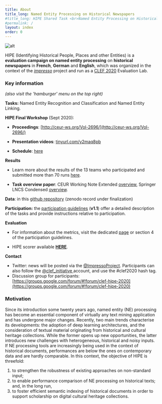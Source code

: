 ```yaml
---
title: About
title_long: Named Entity Processing on Historical Newspapers
#title_long: HIPE Shared Task <br>Named Entity Processing on Historical Newspapers
#permalink: /
layout: index
order: 0
---
```


![alt](images/pages/project-schema.jpg)

HIPE (Identifying Historical People, Places and other Entities) is a **evaluation campaign on named entity processing** on **historical newspapers** in **French**, **German** and **English**, which was organized in the context of the [_impresso_](http://impresso-project.ch) project and run as a [CLEF 2020](https://clef2020.clef-initiative.eu/) Evaluation Lab.

### Key information

*(also visit the 'hamburger' menu on the top right)*

**Tasks:** Named Entity Recognition and Classification and Named Entity Linking.



**HIPE Final Workshop** (Sept 2020):

- **Proceedings**: [http://ceur-ws.org/Vol-2696/](http://ceur-ws.org/Vol-2696/)

- **Presentation videos**: [tinyurl.com/y2maq8pb](https://t.co/FhjZe1kyjY?amp=1)  

- **Schedule**: [here](/CLEF-HIPE-2020/Online-Workshop)

  

**Results** 

- Learn more about the results of the 13 teams who participated and submitted more than 70 runs [here](https://github.com/impresso/CLEF-HIPE-2020/blob/master/evaluation-results/ranking_summary_final.md). 

- **Task overview paper**: CEUR Working Note Extended [overview](http://ceur-ws.org/Vol-2696/paper_255.pdf), Springer LNCS Condensed [overview](https://link.springer.com/chapter/10.1007/978-3-030-58219-7_21).

  

**Data**: in this [github repository](https://github.com/impresso/CLEF-HIPE-2020/tree/master/data) (zenodo record under finalization)



**Participation:** the [participation guidelines](https://zenodo.org/record/3677171) (**v1.1**) offer a detailed description of the tasks and provide instructions relative to participation.



**Evaluation**

- For information about the metrics, visit the dedicated [page](/CLEF-HIPE-2020/evaluation) or section 4 of the participation guidelines.

- HIPE scorer available **[HERE](https://github.com/impresso/CLEF-HIPE-2020-scorer)**.

  

**Contact**

- Twitter: news will be posted via the [@ImpressoProject](https://twitter.com/ImpressoProject/). Participants can also follow the [@clef_initiative ](https://twitter.com/clef_initiative) account, and use the #clef2020 hash tag.
- Discussion group for participants: [https://groups.google.com/forum/#!forum/clef-hipe-2020](https://groups.google.com/forum/#!forum/clef-hipe-2020)



### Motivation

Since its introduction some twenty years ago, named entity (NE) processing has become an essential component of virtually any text mining application and has undergone major changes. Recently, two main trends characterise its developments: the adoption of deep learning architectures, and the consideration of textual material originating from historical and cultural heritage collections. While the former opens up new opportunities, the latter introduces new challenges with heterogeneous, historical and noisy inputs. If NE processing tools are increasingly being used in the context of historical documents, performances are below the ones on contemporary data and are hardly comparable. In this context,  the objective of HIPE is threefold:

1. to strengthen the robustness of existing approaches on non-standard input;
2. to enable performance comparison of NE processing on historical texts;
   and, in the long run,
3. to foster efficient semantic indexing of historical documents in order to support scholarship on digital cultural heritage collections.


